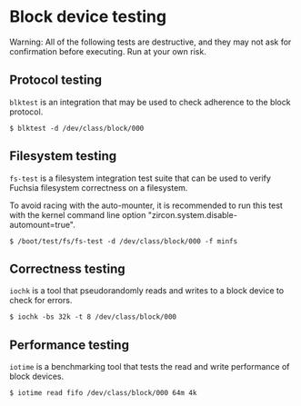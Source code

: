 # Block device testing

Warning: All of the following tests are destructive, and they may not
ask for confirmation before executing. Run at your own risk.

## Protocol testing

`blktest` is an integration that may be used to check adherence to the block protocol.

```shell
$ blktest -d /dev/class/block/000
```

## Filesystem testing

`fs-test` is a filesystem integration test suite that can be used to verify
Fuchsia filesystem correctness on a filesystem.

To avoid racing with the auto-mounter, it is recommended to run this
test with the kernel command line option "zircon.system.disable-automount=true".

```shell
$ /boot/test/fs/fs-test -d /dev/class/block/000 -f minfs
```

## Correctness testing

`iochk` is a tool that pseudorandomly reads and writes to a block device to check for errors.

```shell
$ iochk -bs 32k -t 8 /dev/class/block/000
```

## Performance testing

`iotime` is a benchmarking tool that tests the read and write performance of block devices.

```shell
$ iotime read fifo /dev/class/block/000 64m 4k
```


